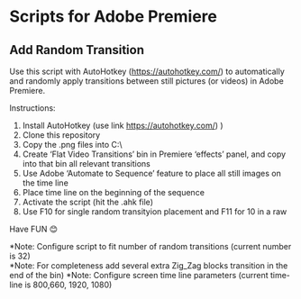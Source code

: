 # Scripts for Adobe Premiere

## Add Random Transition

Use this script with AutoHotkey (https://autohotkey.com/) to automatically and randomly apply transitions between still pictures (or videos) in Adobe Premiere.

Instructions:
1.	Install AutoHotkey  (use link https://autohotkey.com/) )
2.	Clone this repository
3.	Copy the .png files into  C:\
4.	Create ‘Flat Video Transitions’ bin in Premiere ‘effects’ panel, and copy into that bin all relevant transitions
5.	Use Adobe ‘Automate to Sequence’ feature to place all still images on the time line
6.	Place time line on the beginning of the sequence 
7.	Activate the script (hit the .ahk file)
8.	Use F10 for single random transityion placement and F11 for 10 in a raw 

Have FUN 😊



*Note: Configure script to fit number of random transitions (current number is 32)  
*Note: For completeness add several extra Zig_Zag blocks transition in the end of the bin)
*Note: Configure screen time line parameters (current time-line is 800,660, 1920, 1080)
